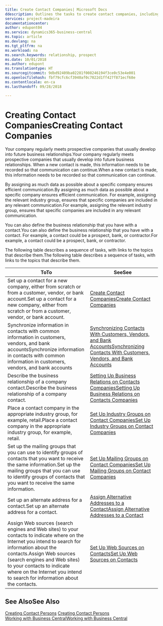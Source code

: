 ```yaml
---
title: Create Contact Companies| Microsoft Docs
ddescription: Outlines the tasks to create contact companies, including assigning relevant data about prospects and defining the business relationships you have with companies.
services: project-madeira
documentationcenter: 
author: edupont04
ms.service: dynamics365-business-central
ms.topic: article
ms.devlang: na
ms.tgt_pltfrm: na
ms.workload: na
ms.search.keywords: relationship, prospect
ms.date: 10/01/2018
ms.author: edupont
ms.translationtype: HT
ms.sourcegitcommit: 9dbd92409ba02281f008246194f3ce0c53e4e001
ms.openlocfilehash: fbf79cfc6cf3940af0c7022d1ff427f871ecf68e
ms.contentlocale: en-ca
ms.lasthandoff: 09/28/2018

---
```

# <a name="creating-contact-companies"></a><span data-ttu-id="0384c-102">Creating Contact Companies</span><span class="sxs-lookup"><span data-stu-id="0384c-102">Creating Contact Companies</span></span>
<span data-ttu-id="0384c-103">Your company regularly meets prospective companies that usually develop into future business relationships.</span><span class="sxs-lookup"><span data-stu-id="0384c-103">Your company regularly meets prospective companies that usually develop into future business relationships.</span></span> <span data-ttu-id="0384c-104">When a new contact is made, this information needs to be recorded so that communication can continue.</span><span class="sxs-lookup"><span data-stu-id="0384c-104">When a new contact is made, this information needs to be recorded so that communication can continue.</span></span>

<span data-ttu-id="0384c-105">By assigning as much data as possible about a specific company ensures efficient communication.</span><span class="sxs-lookup"><span data-stu-id="0384c-105">By assigning as much data as possible about a specific company ensures efficient communication.</span></span> <span data-ttu-id="0384c-106">For example, assigning the relevant industry group, ensures that specific companies are included in any relevant communication.</span><span class="sxs-lookup"><span data-stu-id="0384c-106">For example, assigning the relevant industry group, ensures that specific companies are included in any relevant communication.</span></span>

<span data-ttu-id="0384c-107">You can also define the business relationship that you have with a contact.</span><span class="sxs-lookup"><span data-stu-id="0384c-107">You can also define the business relationship that you have with a contact.</span></span> <span data-ttu-id="0384c-108">For example, a contact could be a prospect, bank, or contractor.</span><span class="sxs-lookup"><span data-stu-id="0384c-108">For example, a contact could be a prospect, bank, or contractor.</span></span>

<span data-ttu-id="0384c-109">The following table describes a sequence of tasks, with links to the topics that describe them.</span><span class="sxs-lookup"><span data-stu-id="0384c-109">The following table describes a sequence of tasks, with links to the topics that describe them.</span></span>

| <span data-ttu-id="0384c-110">To</span><span class="sxs-lookup"><span data-stu-id="0384c-110">To</span></span> | <span data-ttu-id="0384c-111">See</span><span class="sxs-lookup"><span data-stu-id="0384c-111">See</span></span> |
| --- | --- |
| <span data-ttu-id="0384c-112">Set up a contact for a new company, either from scratch or from a customer, vendor, or bank account.</span><span class="sxs-lookup"><span data-stu-id="0384c-112">Set up a contact for a new company, either from scratch or from a customer, vendor, or bank account.</span></span> |[<span data-ttu-id="0384c-113">Create Contact Companies</span><span class="sxs-lookup"><span data-stu-id="0384c-113">Create Contact Companies</span></span>](marketing-how-create-contact-companies.md) |
| <span data-ttu-id="0384c-114">Synchronize information in contacts with common information in customers, vendors, and bank accounts</span><span class="sxs-lookup"><span data-stu-id="0384c-114">Synchronize information in contacts with common information in customers, vendors, and bank accounts</span></span> |[<span data-ttu-id="0384c-115">Synchronizing Contacts With Customers, Vendors, and Bank Accounts</span><span class="sxs-lookup"><span data-stu-id="0384c-115">Synchronizing Contacts With Customers, Vendors, and Bank Accounts</span></span>](marketing-synchronize-contacts-customers-vendors-bank-accounts.md) |
| <span data-ttu-id="0384c-116">Describe the business relationship of a company contact.</span><span class="sxs-lookup"><span data-stu-id="0384c-116">Describe the business relationship of a company contact.</span></span> |[<span data-ttu-id="0384c-117">Setting Up Business Relations on Contacts Companies</span><span class="sxs-lookup"><span data-stu-id="0384c-117">Setting Up Business Relations on Contacts Companies</span></span>](marketing-business-relations.md) |
| <span data-ttu-id="0384c-118">Place a contact company in the appropriate industry group, for example, retail.</span><span class="sxs-lookup"><span data-stu-id="0384c-118">Place a contact company in the appropriate industry group, for example, retail.</span></span> |[<span data-ttu-id="0384c-119">Set Up Industry Groups on Contact Companies</span><span class="sxs-lookup"><span data-stu-id="0384c-119">Set Up Industry Groups on Contact Companies</span></span>](marketing-industry-groups.md) |
| <span data-ttu-id="0384c-120">Set up the mailing groups that you can use to identify groups of contacts that you want to receive the same information.</span><span class="sxs-lookup"><span data-stu-id="0384c-120">Set up the mailing groups that you can use to identify groups of contacts that you want to receive the same information.</span></span> |[<span data-ttu-id="0384c-121">Set Up Mailing Groups on Contact Companies</span><span class="sxs-lookup"><span data-stu-id="0384c-121">Set Up Mailing Groups on Contact Companies</span></span>](marketing-mailing-groups.md) |
| <span data-ttu-id="0384c-122">Set up an alternate address for a contact.</span><span class="sxs-lookup"><span data-stu-id="0384c-122">Set up an alternate address for a contact.</span></span> |[<span data-ttu-id="0384c-123">Assign Alternative Addresses to a Contact</span><span class="sxs-lookup"><span data-stu-id="0384c-123">Assign Alternative Addresses to a Contact</span></span>](marketing-how-assign-alternate-address.md) |
| <span data-ttu-id="0384c-124">Assign Web sources (search engines and Web sites) to your contacts to indicate where on the Internet you intend to search for information about the contacts.</span><span class="sxs-lookup"><span data-stu-id="0384c-124">Assign Web sources (search engines and Web sites) to your contacts to indicate where on the Internet you intend to search for information about the contacts.</span></span> |[<span data-ttu-id="0384c-125">Set Up Web Sources on Contacts</span><span class="sxs-lookup"><span data-stu-id="0384c-125">Set Up Web Sources on Contacts</span></span>](marketing-web-sources.md) |

## <a name="see-also"></a><span data-ttu-id="0384c-126">See Also</span><span class="sxs-lookup"><span data-stu-id="0384c-126">See Also</span></span>
<span data-ttu-id="0384c-127">[Creating Contact Persons](marketing-create-contact-persons.md) </span><span class="sxs-lookup"><span data-stu-id="0384c-127">[Creating Contact Persons](marketing-create-contact-persons.md) </span></span>  
[<span data-ttu-id="0384c-128">Working with Business Central</span><span class="sxs-lookup"><span data-stu-id="0384c-128">Working with Business Central</span></span>](ui-work-product.md)

